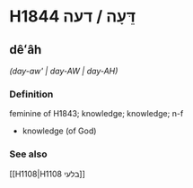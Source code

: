 # H1844 דֵּעָה / דעה

## dêʻâh

_(day-aw' | day-AW | day-AH)_

### Definition

feminine of H1843; knowledge; knowledge; n-f

- knowledge (of God)

### See also

[[H1108|H1108 בלעי]]
